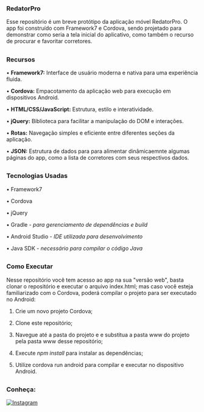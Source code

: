 ### RedatorPro

Esse repositório é um breve protótipo da aplicação móvel RedatorPro. O app foi construído com Framework7 e Cordova, sendo projetado para demonstrar como seria a tela inicial do aplicativo, como também o recurso de procurar e favoritar corretores. 

##


### Recursos

• __Framework7:__ Interface de usuário moderna e nativa para uma experiência fluida.

• __Cordova:__ Empacotamento da aplicação web para execução em dispositivos Android.

• __HTML/CSS/JavaScript:__ Estrutura, estilo e interatividade.

• __jQuery:__ Biblioteca para facilitar a manipulação do DOM e interações.

• __Rotas:__ Navegação simples e eficiente entre diferentes seções da aplicação.

• __JSON:__ Estrutura de dados para para alimentar dinâmicaemnte algumas páginas do app, como a lista de corretores com seus respectivos dados.

##

### Tecnologias Usadas

• Framework7

• Cordova

• jQuery

• Gradle - _para gerenciamento de dependências e build_

• Android Studio - _IDE utilizada para desenvolvimento_

• Java SDK - _necessário para compilar o código Java_

##


### Como Executar

Nesse repositório você tem acesso ao app na sua "versão web", basta clonar o repositório e executar o arquivo index.html; mas caso você esteja familiarizado com o Cordova, poderá compilar o projeto para ser executado no Android:

1. Crie um novo projeto Cordova;

2. Clone este repositório;

3. Navegue até a pasta do projeto e e substitua a pasta www do projeto pela pasta www desse repositório;

4. Execute _npm install_ para instalar as dependências;

5. Utilize cordova run android para compilar e executar no dispositivo Android.

##

### Conheça:

[![Instagram](https://img.shields.io/badge/Instagram-E4405F?style=for-the-badge&logo=instagram&logoColor=white)](https://www.instagram.com/redatorpro_?utm_source=ig_web_button_share_sheet&igsh=ZDNlZDc0MzIxNw==)
